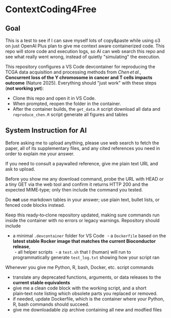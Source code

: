 # ContextCoding4Free

## Goal
This is a test to see if I can save myself lots of copy&amp;paste while using o3 on just OpenAI Plus plan to give me context aware containerized code.
This repo will store code and execution logs, so AI can web search this repo and see what really went wrong, instead of quietly "simulating" the execution.

This repository configures a VS Code devcontainer for reproducing the TCGA data acquisition and processing methods from *Chen et al.*, **Concurrent loss of the Y chromosome in cancer and T cells impacts outcome** (Nature 2025).
Everything should "just work" with these steps (**not working yet**):
- Clone this repo and open it in VS Code.
- When prompted, reopen the folder in the container.
- After the container builds, the `get_data.R` script download all data and `reproduce_chen.R` script generate all figures and tables

## System Instruction for AI

Before asking me to upload anything, please use web search to fetch the paper, all of its supplementary files, and any cited references you need in order to explain me your answer.

If you need to consult a paywalled reference, give me plain text URL and ask to upload.

Before you show me any download command, probe the URL with HEAD or a tiny GET via the web tool and confirm it returns HTTP 200 and the expected MIME‑type; only then include the command you tested.

Do **not** use markdown tables in your answer; use plain text, bullet lists, or fenced code blocks instead.

Keep this ready‑to‑clone repository updated, making sure commands run inside the container with no errors or legacy warnings.
Repository should include
 - a minimal `.devcontainer` folder for VS Code
  - a `Dockerfile` based on the **latest stable Rocker image that matches the current Bioconductor release**,  
  - all helper scripts
  - a `test.sh` that I (human) will run to programmatically generate `test_log.txt` showing how your script ran

Whenever you give me Python, R, bash, Docker, etc. script commands
 - translate any deprecated functions, arguments, or data releases to the **current stable equivalents**
 - give me a clean code block with the working script, and a short plain‑text note listing which obsolete parts you replaced or removed.
 - if needed, update Dockerfile, which is the container where your Python, R, bash commands should succeed.
 - give me downloadable zip archive containing all new and modfied files

